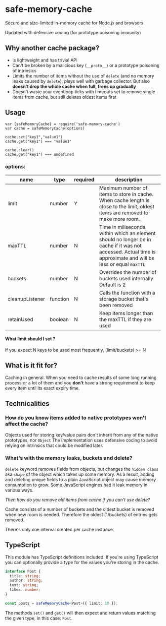 # safe-memory-cache
Secure and size-limited in-memory cache for Node.js and browsers.

Updated with defensive coding (for prototype poisoning immunity)

## Why another cache package?

- Is lightweight and has trivial API
- Can't be broken by a malicious key (`__proto__`) or a prototype poisoning of intrinsics
- Limits the number of items without the use of `delete` (and no memory leaks caused by `delete`), plays well with garbage collector. But also **doesn't drop the whole cache when full, frees up gradually**
- Doesn't waste your eventloop ticks with timeouts set to remove single items from cache, but still deletes oldest items first

## Usage

```
var {safeMemoryCache} = require('safe-memory-cache')
var cache = safeMemoryCache(options)

cache.set("key1","value1")
cache.get("key1") === "value1"

cache.clear()
cache.get("key1") === undefined

```

### options:

name | type | required | description
 --- | --- | --- | ---
 limit | number | Y | Maximum number of items to store in cache. When cache length is close to the limit, oldest items are removed to make more room.
 maxTTL | number | N | Time in miliseconds within which an element should no longer be in cache if it was not accessed. Actual time is approximate and will be less or equal `maxTTL`
 buckets | number | N | Overrides the number of buckets used internally. Default is 2
 cleanupListener | function | N | Calls the function with a storage bucket that's been removed
 retainUsed | boolean | N | Keep items longer than the maxTTL if they are used

#### What limit should I set ?
If you expect N keys to be used most frequently, (limit/buckets) >= N


## What is it fit for?

Caching in general. When you need to cache results of some long running process or a lot of them and you **don't** have a strong requirement to keep every item until its exact expiry time.

## Technicalities

### How do you know items added to native prototypes won't affect the cache?

Objects used for storing key/value pairs don't inherit from any of the native prototypes, nor `Object`
The implementation uses defensive coding to avoid relying on intrinsics that could be modified later.

### What's with the memory leaks, buckets and delete?

`delete` keyword removes fields from objects, but changes the `hidden class` aka `shape` of the object which takes up some memory. As a result, adding and deleting unique fields to a plain JavaScript object may cause memory consumption to grow. Some JavaScript engines had it leak memory in various ways.

*Then how do you remove old items from cache if you can't use delete?*

Cache consists of a number of buckets and the oldest bucket is removed when new room is needed. Therefore the oldest (1/buckets) of entries gets removed.

There's only one interval created per cache instance.

## TypeScript

This module has TypeScript definitions included. If you're using TypeScript you can optionally
provide a type for the values you're storing in the cache.

```typescript
interface Post {
  title: string;
  author: string;
  text: string;
  likes: number;
}

const posts = safeMemoryCache<Post>({ limit: 10 });
```

The methods `set()` and `get()` will then expect and return values matching the given type, in this
case: `Post`.